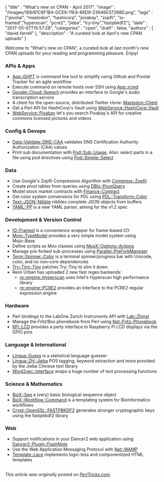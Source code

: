 {
   "title" : "What's new on CPAN - April 2017",
   "image" : "/images/168/81C6F1B4-DCE9-11E4-86D9-23646037288D.png",
   "tags" : ["pivotal", "mastodon", "hashicorp", "pixabay", "zopfli", "io-framed","hyperscan", "pcre2", "jieba", "try-tiny","fastpbkdf2"],
   "date" : "2017-05-07T15:57:28",
   "categories" : "cpan",
   "draft" : false,
   "authors" : [
      "david-farrell"
   ],
   "description" : "A curated look at April's new CPAN uploads"
}


Welcome to "What's new on CPAN", a curated look at last month's new CPAN uploads for your reading and programming pleasure. Enjoy!

### APIs & Apps
* [App::GHPT](https://metacpan.org/pod/App::GHPT) is command line tool to simplify using Github and Pivotal Tracker for an agile workflow
* Execute command on remote hosts over SSH using [App::rcmd](https://metacpan.org/pod/App::rcmd)
* [Google::Cloud::Speech](https://metacpan.org/pod/Google::Cloud::Speech) provides an interface to Google's audio transcription service
* A client for the open-source, distributed Twitter clone: [Mastodon::Client](https://metacpan.org/pod/Mastodon::Client)
* Get a Perl API for HashiCorp's Vault using [WebService::HashiCorp::Vault](https://metacpan.org/pod/WebService::HashiCorp::Vault)
* [WebService::Pixabay](https://metacpan.org/pod/WebService::Pixabay) let's you search Pixabay's API for creative commons licensed pictures and videos


### Config & Devops
* [Data::Validate::DNS::CAA](https://metacpan.org/pod/Data::Validate::DNS::CAA) validates DNS Certification Authority Authorization (CAA) values
* Print sub documentation with [Pod::Sub::Usage](https://metacpan.org/pod/Pod::Sub::Usage). Also: select parts in a file using pod directives using [Pod::Simple::Select](https://metacpan.org/pod/Pod::Simple::Select)


### Data
* Use Google's Zopfli Compression Algorithm with [Compress::Zopfli](https://metacpan.org/pod/Compress::Zopfli)
* Create pivot tables from queries using [DBIx::PivotQuery](https://metacpan.org/pod/DBIx::PivotQuery)
* Model stock market contracts with [Finance::Contract](https://metacpan.org/pod/Finance::Contract)
* Get color system conversions for PDL using [PDL::Transform::Color](https://metacpan.org/pod/PDL::Transform::Color)
* [Text::JSON::Nibble](https://metacpan.org/pod/Text::JSON::Nibble) nibbles complete JSON objects from buffers
* [YAML::PP](https://metacpan.org/pod/YAML::PP) is a new YAML parser, aiming for the v1.2 spec


### Development & Version Control
* [IO::Framed](https://metacpan.org/pod/IO::Framed) is a convenience wrapper for frame-based I/O
* [Mojo::TypeModel](https://metacpan.org/pod/Mojo::TypeModel) provides a very simple model system using Mojo::Base
* Define scripts as Moo classes using [MooX::Options::Actions](https://metacpan.org/pod/MooX::Options::Actions)
* Manage pre-forked sub-processes using [Parallel::PreForkManager](https://metacpan.org/pod/Parallel::PreForkManager)
* [Term::Spinner::Color](https://metacpan.org/pod/Term::Spinner::Color) is a terminal spinner/progress bar with Unicode, color, and no non-core dependencies
* [Try::Tiny::Tiny](https://metacpan.org/pod/Try::Tiny::Tiny) patches Try::Tiny to slim it down
* Reini Urban has uploaded 2 new fast regex backends:
  * [re::engine::Hyperscan](https://metacpan.org/pod/re::engine::Hyperscan) uses Intel's Hyperscan high performance library
  * [re::engine::PCRE2](https://metacpan.org/pod/re::engine::PCRE2) provides an interface to the PCRE2 regular expression engine


### Hardware
* Perl bindings to the LabOne Zurich Instruments API with [Lab::Zhinst](https://metacpan.org/pod/Lab::Zhinst)
* Manage the Fritz!Box phonebook from Perl using [Net::Fritz::Phonebook](https://metacpan.org/pod/Net::Fritz::Phonebook)
* [RPi::LCD](https://metacpan.org/pod/RPi::LCD) provides a perly interface to Raspberry Pi LCD displays via the GPIO pins


### Language & International
* [Lingua::Guess](https://metacpan.org/pod/Lingua::Guess) is a statistical language guesser
* [Lingua::ZH::Jieba](https://metacpan.org/pod/Lingua::ZH::Jieba) POS tagging, keyword extraction and more provided by the Jieba Chinese text library
* [Word2vec::Interface](https://metacpan.org/pod/Word2vec::Interface) wraps a huge number of text processing functions


### Science & Mathematics
* [BioX::Seq](https://metacpan.org/pod/BioX::Seq) a (very) basic biological sequence object
* [BioX::Workflow::Command](https://metacpan.org/pod/BioX::Workflow::Command) is a templating system for BioInformatics workflows
* [Crypt::OpenSSL::FASTPBKDF2](https://metacpan.org/pod/Crypt::OpenSSL::FASTPBKDF2) generates stronger cryptographic keys using the fastpbkdf2 library


### Web
* Support notifications in your Dancer2 web application using [Dancer2::Plugin::FlashNote](https://metacpan.org/pod/Dancer2::Plugin::FlashNote)
* Use the Web Application Messaging Protocol with [Net::WAMP](https://metacpan.org/pod/Net::WAMP)
* [Template::Lace](https://metacpan.org/pod/Template::Lace) implements logic-less and componentized HTML templates

\
*This article was originally posted on [PerlTricks.com](http://perltricks.com).*

